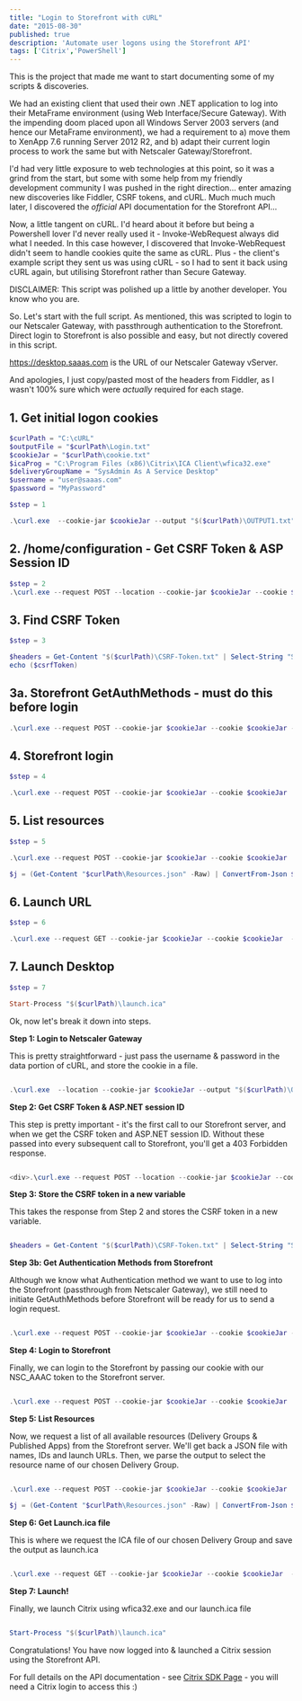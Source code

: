 ```yaml
---
title: "Login to Storefront with cURL"
date: "2015-08-30"
published: true
description: 'Automate user logons using the Storefront API'
tags: ['Citrix','PowerShell']
---
```


This is the project that made me want to start documenting some of my scripts & discoveries.

We had an existing client that used their own .NET application to log into their MetaFrame environment (using Web Interface/Secure Gateway). With the impending doom placed upon all Windows Server 2003 servers (and hence our MetaFrame environment), we had a requirement to a) move them to XenApp 7.6 running Server 2012 R2, and b) adapt their current login process to work the same but with Netscaler Gateway/Storefront.

I'd had very little exposure to web technologies at this point, so it was a grind from the start, but some with some help from my friendly development community I was pushed in the right direction... enter amazing new discoveries like Fiddler, CSRF tokens, and cURL. Much much much later, I discovered the _official_ API documentation for the Storefront API...

Now, a little tangent on cURL. I'd heard about it before but being a Powershell lover I'd never really used it - Invoke-WebRequest always did what I needed. In this case however, I discovered that Invoke-WebRequest didn't seem to handle cookies quite the same as cURL. Plus - the client's example script they sent us was using cURL - so I had to sent it back using cURL again, but utilising Storefront rather than Secure Gateway.

DISCLAIMER: This script was polished up a little by another developer. You know who you are.

So. Let's start with the full script. As mentioned, this was scripted to login to our Netscaler Gateway, with passthrough authentication to the Storefront. Direct login to Storefront is also possible and easy, but not directly covered in this script.

https://desktop.saaas.com is the URL of our Netscaler Gateway vServer.

And apologies, I just copy/pasted most of the headers from Fiddler, as I wasn't 100% sure which were _actually_ required for each stage.

## 1. Get initial logon cookies
```powershell
$curlPath = "C:\cURL"
$outputFile = "$curlPath\Login.txt"
$cookieJar = "$curlPath\cookie.txt"
$icaProg = "C:\Program Files (x86)\Citrix\ICA Client\wfica32.exe" 
$deliveryGroupName = "SysAdmin As A Service Desktop"
$username = "user@saaas.com"
$password = "MyPassword"

$step = 1

.\curl.exe  --cookie-jar $cookieJar --output "$($curlPath)\OUTPUT1.txt" --data "login=$($username)&passwd=$($password)" --header 'Accept: text/html, application/xhtml+xml, image/jxr, */*' --header 'Referer: https://desktop.saaas.com/vpn/index.html' "https://desktop.saaas.com/cgi/login"
```


## 2. /home/configuration - Get CSRF Token & ASP Session ID
```powershell
$step = 2 
.\curl.exe --request POST --location --cookie-jar $cookieJar --cookie $cookieJar --output "$($curlPath)\OUTPUT2.txt" --dump-header "$($curlPath)\CSRF-Token.txt" --cacert "$($curlPath)\curl-ca-bundle.crt" --header 'Accept: application/xml, text/xml, */*; q=0.01' --header 'Content-Length: 0' --header 'X-Citrix-IsUsingHTTPS: Yes' --header 'Referer: https://desktop.saaas.com/Citrix/StoreWeb/' "https://desktop.saaas.com/Citrix/StoreWeb/Home/Configuration"
```

## 3. Find CSRF Token
```powershell
$step = 3

$headers = Get-Content "$($curlPath)\CSRF-Token.txt" | Select-String "Set-Cookie: CsrfToken=" $csrfToken = ($headers -split "=" -split ";")[1]
echo ($csrfToken)
```

## 3a. Storefront GetAuthMethods - must do this before login
```powershell
.\curl.exe --request POST --cookie-jar $cookieJar --cookie $cookieJar --output "$($curlPath)\OUTPUT3.txt"  --header 'Accept: application/xml, text/xml, */*; q=0.01' --header "Csrf-Token: $($csrfToken)" --header 'X-Citrix-IsUsingHTTPS: Yes' --header 'Referer: https://desktop.saaas.com/Citrix/StoreWeb/' --header 'Content-Length: 0' "https://desktop.saaas.com/Citrix/StoreWeb/Authentication/GetAuthMethods"
```

## 4. Storefront login 

```powershell
$step = 4

.\curl.exe --request POST --cookie-jar $cookieJar --cookie $cookieJar  --header 'Accept: application/xml, text/xml, */*; q=0.01' --header "Csrf-Token: $($csrfToken)" --header 'X-Citrix-IsUsingHTTPS: Yes' --header 'Referer: https://desktop.saaas.com/Citrix/StoreWeb/' --header 'Content-Length: 0' "https://desktop.saaas.com/Citrix/StoreWeb/GatewayAuth/Login"
```

## 5. List resources 
```powershell
$step = 5

.\curl.exe --request POST --cookie-jar $cookieJar --cookie $cookieJar   --output "$($curlPath)\Resources.json"   --header 'Content-Type: application/x-www-form-urlencoded; charset=UTF-8' --header 'Accept: application/json, text/javascript, */*; q=0.01' --header "Csrf-Token: $($csrfToken)" --header 'X-Citrix-IsUsingHTTPS: Yes' --header 'Referer: https://desktop.saaas.com/Citrix/StoreWeb/' --data "format=json&resourceDetails=Default"  "https://desktop.saaas.com/Citrix/StoreWeb/Resources/List"

$j = (Get-Content "$curlPath\Resources.json" -Raw) | ConvertFrom-Json $desktopDeliveryGroup = $j.resources | where {$\_.name -eq "Sysadmin As A Service Desktop"}
```

## 6. Launch URL 
```powershell
$step = 6

.\curl.exe --request GET --cookie-jar $cookieJar --cookie $cookieJar  --output "$($curlPath)\launch.ica" "https://desktop.saaas.com/Citrix/StoreWeb/Resources/LaunchIca/$($desktopDeliveryGroup.id).ica?CsrfToken=$($csrfToken)&IsUsingHttps=Yes"
```

## 7. Launch Desktop 
```powershell
$step = 7

Start-Process "$($curlPath)\launch.ica"
```

Ok, now let's break it down into steps.

**Step 1: Login to Netscaler Gateway**

This is pretty straightforward - just pass the username & password in the data portion of cURL, and store the cookie in a file.

```powershell

.\curl.exe  --location --cookie-jar $cookieJar --output "$($curlPath)\OUTPUT1.txt"  --data "login=$($username)&passwd=$($password)"   --header 'Accept: text/html, application/xhtml+xml, image/jxr, */*'  --header 'Referer: https://desktop.saaas.com/vpn/index.html'  "https://desktop.saaas.com/cgi/login"

```

**Step 2: Get CSRF Token & ASP.NET session ID**

This step is pretty important - it's the first call to our Storefront server, and when we get the CSRF token and ASP.NET session ID. Without these passed into every subsequent call to Storefront, you'll get a 403 Forbidden response.

```powershell

<div>.\curl.exe --request POST --location --cookie-jar $cookieJar --cookie $cookieJar --output "$($curlPath)\OUTPUT2.txt"  --dump-header "$($curlPath)\CSRF-Token.txt"  --cacert "$($curlPath)\curl-ca-bundle.crt"  --header 'Accept: application/xml, text/xml, */*; q=0.01' --header 'Content-Length: 0' --header 'X-Citrix-IsUsingHTTPS: Yes' --header 'Referer: https://desktop.saaas.com/Citrix/StoreWeb/' "https://desktop.saaas.com/Citrix/StoreWeb/Home/Configuration"

```

**Step 3: Store the CSRF token in a new variable**

This takes the response from Step 2 and stores the CSRF token in a new variable.

```powershell

$headers = Get-Content "$($curlPath)\CSRF-Token.txt" | Select-String "Set-Cookie: CsrfToken=" $csrfToken = ($headers -split "=" -split ";")\[1\] #echo ($csrfToken)

```

**Step 3b: Get Authentication Methods from Storefront**

Although we know what Authentication method we want to use to log into the Storefront (passthrough from Netscaler Gateway), we still need to initiate GetAuthMethods before Storefront will be ready for us to send a login request.

```powershell

.\curl.exe --request POST --cookie-jar $cookieJar --cookie $cookieJar --output "$($curlPath)\OUTPUT3.txt"  --header 'Accept: application/xml, text/xml, */*; q=0.01' --header "Csrf-Token: $($csrfToken)" --header 'X-Citrix-IsUsingHTTPS: Yes' --header 'Referer: https://desktop.saaas.com/Citrix/StoreWeb/' --header 'Content-Length: 0' "https://desktop.saaas.com/Citrix/StoreWeb/Authentication/GetAuthMethods"

```

**Step 4: Login to Storefront**

Finally, we can login to the Storefront by passing our cookie with our NSC\_AAAC token to the Storefront server.

```powershell

.\curl.exe --request POST --cookie-jar $cookieJar --cookie $cookieJar  --header 'Accept: application/xml, text/xml, */*; q=0.01' --header "Csrf-Token: $($csrfToken)" --header 'X-Citrix-IsUsingHTTPS: Yes' --header 'Referer: https://desktop.saaas.com/Citrix/StoreWeb/' --header 'Content-Length: 0' "https://desktop.saaas.com/Citrix/StoreWeb/GatewayAuth/Login"

```

**Step 5: List Resources**

Now, we request a list of all available resources (Delivery Groups & Published Apps) from the Storefront server. We'll get back a JSON file with names, IDs and launch URLs. Then, we parse the output to select the resource name of our chosen Delivery Group.

```powershell

.\curl.exe --request POST --cookie-jar $cookieJar --cookie $cookieJar   --output "$($curlPath)\Resources.json"   --header 'Content-Type: application/x-www-form-urlencoded; charset=UTF-8' --header 'Accept: application/json, text/javascript, */*; q=0.01' --header "Csrf-Token: $($csrfToken)" --header 'X-Citrix-IsUsingHTTPS: Yes' --header 'Referer: https://desktop.saaas.com/Citrix/StoreWeb/' --data "format=json&resourceDetails=Default"  "https://desktop.saaas.com/Citrix/StoreWeb/Resources/List"

$j = (Get-Content "$curlPath\Resources.json" -Raw) | ConvertFrom-Json $desktopDeliveryGroup = $j.resources | where {$\_.name -eq $deliveryGroupName}

```

**Step 6: Get Launch.ica file**

This is where we request the ICA file of our chosen Delivery Group and save the output as launch.ica

```powershell

.\curl.exe --request GET --cookie-jar $cookieJar --cookie $cookieJar  --output "$($curlPath)\launch.ica" "https://desktop.saaas.com/Citrix/StoreWeb/Resources/LaunchIca/$($desktopDeliveryGroup.id).ica?CsrfToken=$($csrfToken)&IsUsingHttps=Yes"

```

**Step 7: Launch!**

Finally, we launch Citrix using wfica32.exe and our launch.ica file

```powershell

Start-Process "$($curlPath)\launch.ica"

```

Congratulations! You have now logged into & launched a Citrix session using the Storefront API.

For full details on the API documentation - see [Citrix SDK Page](https://www.citrix.com/downloads/storefront-web-interface/sdks.html) - you will need a Citrix login to access this :)
